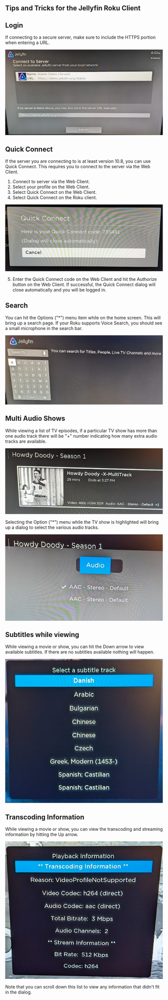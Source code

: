 ## Tips and Tricks for the Jellyfin Roku Client

## Login

If connecting to a secure server, make sure to include the HTTPS portion when entering a URL.

![Server List](TipsAndTricks/ServerList.png)

## Quick Connect

If the server you are connecting to is at least version 10.8, you can use Quick Connect.  This requires you to connect to the server via the Web Client.

1. Connect to server via the Web Client.
2. Select your profile on the Web Client.
3. Select Quick Connect on the Web Client.
4. Select Quick Connect on the Roku client.

![Quick Connect on Roku](TipsAndTricks/QuickConnect.png)

5. Enter the Quick Connect code on the Web Client and hit the Authorize button on the Web Client.  If successful, the Quick Connect dialog will close automatically and you will be logged in.

## Search

You can hit the Options ("*") menu item while on the home screen.  This will bring up a search page.  If your Roku supports Voice Search, you should see a small microphone in the search bar.

![Searching](TipsAndTricks/Search.png)

## Multi Audio Shows

While viewing a list of TV episodes, if a particular TV show has more than one audio track there will be "+" number indicating how many extra audio tracks are available.

![TV show with two audio tracks (notice the +1 that indicates an extra audio track)](TipsAndTricks/MultiAudio.png)

Selecting the Option ("*") menu while the TV show is highlighted will bring up a dialog to select the various audio tracks.

![Selecting between two audio tracks](TipsAndTricks/MultiAudio-2.png)

## Subtitles while viewing

While viewing a movie or show, you can hit the Down arrow to view available subtitles.  If there are no subtitles available nothing will happen.

![Subtitle Dialog](TipsAndTricks/Subtitles.png)

## Transcoding Information

While viewing a movie or show, you can view the transcoding and streaming information by hitting the Up arrow.

![Transcoding and Streaming information](TipsAndTricks/Transcoding.png)

Note that you can scroll down this list to view any information that didn't fit in the dialog.